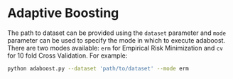 # Adaptive Boosting
The path to dataset can be provided using the `dataset` parameter and `mode` parameter can be used to specify the mode in which to execute adaboost. There are two modes available: `erm` for Empirical Risk Minimization and `cv` for 10 fold Cross Validation. For example:
```bash
python adaboost.py --dataset 'path/to/dataset' --mode erm
```